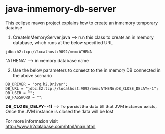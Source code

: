 # java-inmemory-db-server
This eclipse maven project explains how to create an inmemory temporary databse 

1) CreateInMemoryServer.java --> run this class to create an in memory database, which runs at the below specified URL 
```
jdbc:h2:tcp://localhost:9092/mem:ATHENA
```
"ATHENA" --> in memory database name

2) Use the below parameters to connect to the in memory DB connected in the above scenario
```
DB_DRIVER = "org.h2.Driver";
DB_URL = "jdbc:h2:tcp://localhost:9092/mem:ATHENA;DB_CLOSE_DELAY=-1";
DB_USER = "";
DB_PASSWORD = "";
```
<b>DB_CLOSE_DELAY=-1]</b> --> To persist the data till that JVM instance exists, Once the JVM instance is closed the data will be lost

For more information visit     
<http://www.h2database.com/html/main.html>
